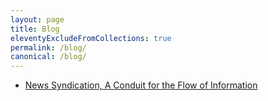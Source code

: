 ```yaml
---
layout: page
title: Blog
eleventyExcludeFromCollections: true
permalink: /blog/
canonical: /blog/
---
```


- [News Syndication, A Conduit for the Flow of Information](https://syndicator.net/news-syndication/)
